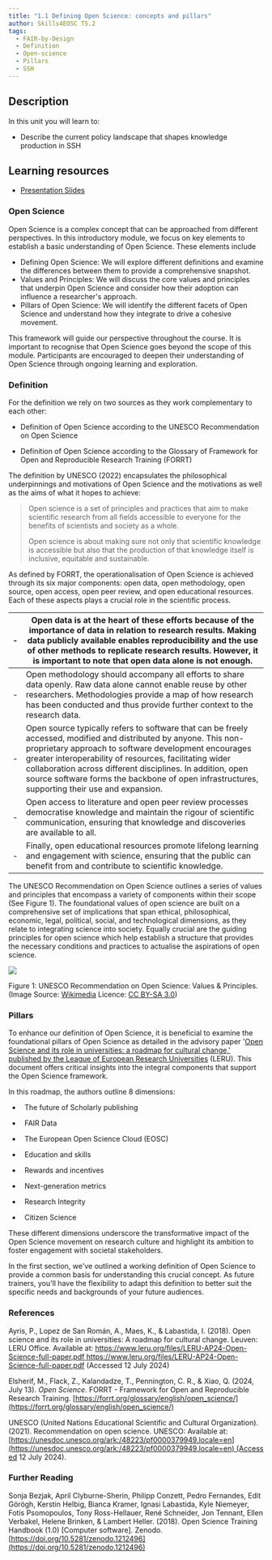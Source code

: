 ```yaml
---
title: "1.1 Defining Open Science: concepts and pillars"
author: Skills4EOSC T5.2
tags:
  - FAIR-by-Design
  - Definition
  - Open-science
  - Pillars
  - SSH
---
```

## Description

In this unit you will learn to: 

- Describe the current policy landscape that shapes knowledge production in SSH


## Learning resources

- <a href="https://docs.google.com/presentation/d/1NcyRkUjVdxTQ9gp0YvvUseGT_fMaOaLB/edit?usp=sharing&ouid=102604071504748959042&rtpof=true&sd=true" target="_blank">Presentation Slides</a>

### Open Science


Open Science is a complex concept that can be approached from different perspectives. In this introductory module, we focus on key elements to establish a basic understanding of Open Science. These elements include

- Defining Open Science: We will explore different definitions and examine the differences between them to provide a comprehensive snapshot.
- Values and Principles: We will discuss the core values and principles that underpin Open Science and consider how their adoption can influence a researcher's approach.
- Pillars of Open Science: We will identify the different facets of Open Science and understand how they integrate to drive a cohesive movement.

This framework will guide our perspective throughout the course. It is important to recognise that Open Science goes beyond the scope of this module. Participants are encouraged to deepen their understanding of Open Science through ongoing learning and exploration.

### Definition

For the definition we rely on two sources as they work complementary to each other:

- Definition of Open Science according to the UNESCO Recommendation on Open Science

- Definition of Open Science according to the Glossary of Framework for Open and Reproducible Research Training (FORRT)

The definition by UNESCO (2022) encapsulates the philosophical underpinnings and motivations of Open Science and the motivations as well as the aims of what it hopes to achieve:

> Open science is a set of principles and practices that aim to make scientific research from all fields accessible to everyone for the benefits of scientists and society as a whole.
> 
> Open science is about making sure not only that scientific knowledge is accessible but also that the production of that knowledge itself is inclusive, equitable and sustainable.

As defined by FORRT, the operationalisation of Open Science is achieved through its six major components: open data, open methodology, open source, open access, open peer review, and open educational resources. Each of these aspects plays a crucial role in the scientific process.

| -   | Open data is at the heart of these efforts because of the importance of data in relation to research results. Making data publicly available enables reproducibility and the use of other methods to replicate research results. However, it is important to note that open data alone is not enough.                                                                                              |
| --- | -------------------------------------------------------------------------------------------------------------------------------------------------------------------------------------------------------------------------------------------------------------------------------------------------------------------------------------------------------------------------------------------------- |
| -   | Open methodology should accompany all efforts to share data openly. Raw data alone cannot enable reuse by other researchers. Methodologies provide a map of how research has been conducted and thus provide further context to the research data.                                                                                                                                                 |
| -   | Open source typically refers to software that can be freely accessed, modified and distributed by anyone. This non-proprietary approach to software development encourages greater interoperability of resources, facilitating wider collaboration across different disciplines. In addition, open source software forms the backbone of open infrastructures, supporting their use and expansion. |
| -   | Open access to literature and open peer review processes democratise knowledge and maintain the rigour of scientific communication, ensuring that knowledge and discoveries are available to all.                                                                                                                                                                                                  |
| -   | Finally, open educational resources promote lifelong learning and engagement with science, ensuring that the public can benefit from and contribute to scientific knowledge.                                                                                                                                                                                                                       |


The UNESCO Recommendation on Open Science outlines a series of values and principles that encompass a variety of components within their scope (See Figure 1). The foundational values of open science are built on a comprehensive set of implications that span ethical, philosophical, economic, legal, political, social, and technological dimensions, as they relate to integrating science into society. Equally crucial are the guiding principles for open science which help establish a structure that provides the necessary conditions and practices to actualise the aspirations of open science.

  
  
  

![](https://lh7-us.googleusercontent.com/f11Jzf705OfsUj4oyQc08unGIjCR6EQM6QSBqk6IpQCLDH2s5o-y578-XP9Af_wmFSiKPziYwZ6fJT0-Pf6J9Vo26H4v9NGk25DbZMIxdtCjV0spN1NAIFvBi_rng_Z0OZbHp1C7kpN-_9TzMe5eOLk)

Figure 1: UNESCO Recommendation on Open Science: Values & Principles. (Image Source: [Wikimedia](https://commons.wikimedia.org/wiki/File:UNESCO_Recommendation_on_Open_Science_01.png) Licence: [CC BY-SA 3.0](https://creativecommons.org/licenses/by-sa/3.0/deed.en))

  
### Pillars  

To enhance our definition of Open Science, it is beneficial to examine the foundational pillars of Open Science as detailed in the advisory paper '[Open Science and its role in universities: a roadmap for cultural change,' published by the League of European Research Universities](https://www.leru.org/publications/open-science-and-its-role-in-universities-a-roadmap-for-cultural-change) (LERU). This document offers critical insights into the integral components that support the Open Science framework.

In this roadmap, the authors outline 8 dimensions:

-   The future of Scholarly publishing

-   FAIR Data

-   The European Open Science Cloud (EOSC)

-   Education and skills

-   Rewards and incentives

-   Next-generation metrics

-   Research Integrity

-   Citizen Science


These different dimensions underscore the transformative impact of the Open Science movement on research culture and highlight its ambition to foster engagement with societal stakeholders.

In the first section, we've outlined a working definition of Open Science to provide a common basis for understanding this crucial concept. As future trainers, you'll have the flexibility to adapt this definition to better suit the specific needs and backgrounds of your future audiences.



### References

Ayris, P., Lopez de San Román, A., Maes, K., & Labastida, I. (2018). Open science and its role in universities: A roadmap for cultural change. Leuven: LERU Office. Available at: [https://www.leru.org/files/LERU-AP24-Open-Science-full-paper.pdf ]()https://www.leru.org/files/LERU-AP24-Open-Science-full-paper.pdf (Accessed 12 July 2024)

Elsherif, M., Flack, Z., Kalandadze, T., Pennington, C. R., & Xiao, Q. (2024, July 13). *Open Science*. FORRT - Framework for Open and Reproducible Research Training. [https://forrt.org/glossary/english/open_science/](https://forrt.org/glossary/english/open_science/)

UNESCO (United Nations Educational Scientific and Cultural Organization). (2021). Recommendation on open science. UNESCO: Available at: [https://unesdoc.unesco.org/ark:/48223/pf0000379949.locale=en](https://unesdoc.unesco.org/ark:/48223/pf0000379949.locale=en) (Accessed 12 July 2024).

### Further Reading

Sonja Bezjak, April Clyburne-Sherin, Philipp Conzett, Pedro Fernandes, Edit Görögh, Kerstin Helbig, Bianca Kramer, Ignasi Labastida, Kyle Niemeyer, Fotis Psomopoulos, Tony Ross-Hellauer, René Schneider, Jon Tennant, Ellen Verbakel, Helene Brinken, & Lambert Heller. (2018). Open Science Training Handbook (1.0) [Computer software]. Zenodo. [https://doi.org/10.5281/zenodo.1212496](https://doi.org/10.5281/zenodo.1212496)
